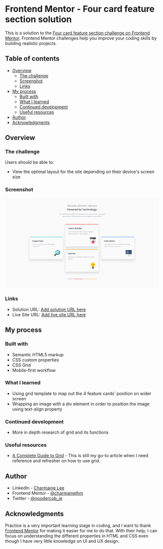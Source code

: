 # Frontend Mentor - Four card feature section solution

This is a solution to the [Four card feature section challenge on Frontend Mentor](https://www.frontendmentor.io/challenges/four-card-feature-section-weK1eFYK). Frontend Mentor challenges help you improve your coding skills by building realistic projects.

## Table of contents

- [Overview](#overview)
  - [The challenge](#the-challenge)
  - [Screenshot](#screenshot)
  - [Links](#links)
- [My process](#my-process)
  - [Built with](#built-with)
  - [What I learned](#what-i-learned)
  - [Continued development](#continued-development)
  - [Useful resources](#useful-resources)
- [Author](#author)
- [Acknowledgments](#acknowledgments)

## Overview

### The challenge

Users should be able to:

- View the optimal layout for the site depending on their device's screen size

### Screenshot

![Desktop Version](./images/screenshot-final-desktop.png)

### Links

- Solution URL: [Add solution URL here](https://your-solution-url.com)
- Live Site URL: [Add live site URL here](https://your-live-site-url.com)

## My process

### Built with

- Semantic HTML5 markup
- CSS custom properties
- CSS Grid
- Mobile-first workflow

### What I learned

- Using grid template to map out the 4 feature cards' position on wider screen
- Wrapping an image with a div element in order to position the image using text-align property

### Continued development

- More in depth research of grid and its functions

### Useful resources

- [A Complete Guide to Grid](https://css-tricks.com/snippets/css/complete-guide-grid/) - This is still my go-to article when I need reference and refresher on how to use grid.

## Author

- LinkedIn - [Charmaine Lee](https://www.linkedin.com/in/charmainelee-huimin/)
- Frontend Mentor - [@charmainelhm](https://www.frontendmentor.io/profile/charmainelhm)
- Twitter - [@noodercob_ie](https://www.twitter.com/noodercob_ie)

## Acknowledgments

Practice is a very important learning stage in coding, and I want to thank [Frontend Mentor](https://www.frontendmentor.io/) for making it easier for me to do that. With their help, I can focus on understanding the different properties in HTML and CSS even though I have very little knowledge on UI and UX design.
